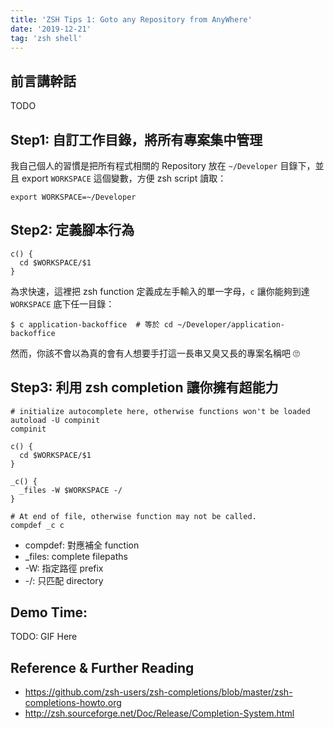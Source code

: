 ```yaml
---
title: 'ZSH Tips 1: Goto any Repository from AnyWhere'
date: '2019-12-21'
tag: 'zsh shell'
---
```


## 前言講幹話

TODO

## Step1: 自訂工作目錄，將所有專案集中管理

我自己個人的習慣是把所有程式相關的 Repository 放在 `~/Developer` 目錄下，並且 export `WORKSPACE` 這個變數，方便 zsh script 讀取：

```shell
export WORKSPACE=~/Developer
```

## Step2: 定義腳本行為

```shell
c() {
  cd $WORKSPACE/$1
}
```

為求快速，這裡把 zsh function 定義成左手輸入的單一字母，`c` 讓你能夠到達 `WORKSPACE` 底下任一目錄：

```shell
$ c application-backoffice  # 等於 cd ~/Developer/application-backoffice
```

然而，你該不會以為真的會有人想要手打這一長串又臭又長的專案名稱吧 🙄️

## Step3: 利用 zsh completion 讓你擁有超能力

```shell
# initialize autocomplete here, otherwise functions won't be loaded
autoload -U compinit
compinit

c() {
  cd $WORKSPACE/$1
}

_c() {
  _files -W $WORKSPACE -/
}

# At end of file, otherwise function may not be called.
compdef _c c
```

- compdef: 對應補全 function
- \_files: complete filepaths
- -W: 指定路徑 prefix
- -/: 只匹配 directory

## Demo Time:

TODO: GIF Here

## Reference & Further Reading

- https://github.com/zsh-users/zsh-completions/blob/master/zsh-completions-howto.org
- http://zsh.sourceforge.net/Doc/Release/Completion-System.html
